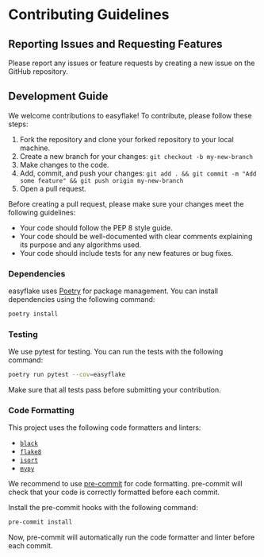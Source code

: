 # Contributing Guidelines

## Reporting Issues and Requesting Features

Please report any issues or feature requests by creating a new issue on the GitHub repository.

## Development Guide

We welcome contributions to easyflake! To contribute, please follow these steps:

1. Fork the repository and clone your forked repository to your local machine.
1. Create a new branch for your changes: `git checkout -b my-new-branch`
1. Make changes to the code.
1. Add, commit, and push your changes: `git add . && git commit -m "Add some feature" && git push origin my-new-branch`
1. Open a pull request.

Before creating a pull request, please make sure your changes meet the following guidelines:

* Your code should follow the PEP 8 style guide.
* Your code should be well-documented with clear comments explaining its purpose and any algorithms used.
* Your code should include tests for any new features or bug fixes.

### Dependencies

easyflake uses [Poetry](https://python-poetry.org/) for package management. You can install dependencies using the following command:

```bash
poetry install
```

### Testing

We use pytest for testing. You can run the tests with the following command:

```bash
poetry run pytest --cov=easyflake
```

Make sure that all tests pass before submitting your contribution.

### Code Formatting

This project uses the following code formatters and linters:

* [`black`](https://black.readthedocs.io/en/stable/)
* [`flake8`](https://flake8.pycqa.org/en/latest/)
* [`isort`](https://pycqa.github.io/isort/)
* [`mypy`](https://mypy.readthedocs.io/en/stable/)

We recommend to use [pre-commit](https://pre-commit.com/) for code formatting. pre-commit will check that your code is correctly formatted before each commit.

Install the pre-commit hooks with the following command:

```bash
pre-commit install
```

Now, pre-commit will automatically run the code formatter and linter before each commit.
